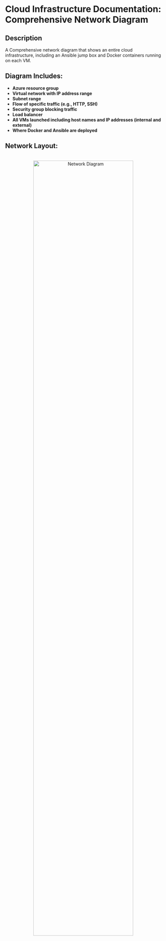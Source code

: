 <h1>Cloud Infrastructure Documentation: Comprehensive Network Diagram</h1>

<h2>Description</h2>
A Comprehensive network diagram that shows an entire cloud infrastructure, including an Ansible jump box and Docker containers running on each VM.
<br />


<h2>Diagram Includes: </h2>

- <b>Azure resource group</b>
- <b>Virtual network with IP address range</b>
- <b>Subnet range</b>
- <b>Flow of specific traffic (e.g., HTTP, SSH)</b>
- <b>Security group blocking traffic</b>
- <b>Load balancer</b>
- <b>All VMs launched including host names and IP addresses (internal and external)</b>
- <b>Where Docker and Ansible are deployed</b>

<h2>Network Layout:</h2>

<p align="center">
<br/>
<img src="https://imgur.com/LRk5p70.png" height="80%" width="80%" alt="Network Diagram"/>
<br />
<br />
